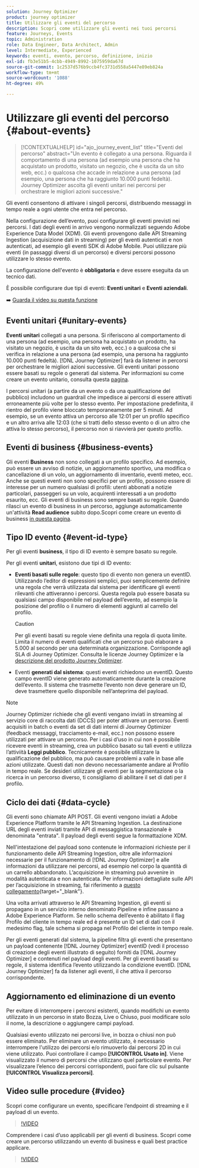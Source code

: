 ```yaml
---
solution: Journey Optimizer
product: journey optimizer
title: Utilizzare gli eventi del percorso
description: Scopri come utilizzare gli eventi nei tuoi percorsi
feature: Journeys, Events
topic: Administration
role: Data Engineer, Data Architect, Admin
level: Intermediate, Experienced
keywords: eventi, evento, percorso, definizione, inizio
exl-id: fb3e51b5-4cbb-4949-8992-1075959da67d
source-git-commit: 1c2537d576b9ccb4fc3731d558a5447e89eb824a
workflow-type: tm+mt
source-wordcount: '1088'
ht-degree: 49%

---
```


# Utilizzare gli eventi del percorso {#about-events}

>[!CONTEXTUALHELP]
>id="ajo_journey_event_list"
>title="Eventi del percorso"
>abstract="Un evento è collegato a una persona. Riguarda il comportamento di una persona (ad esempio una persona che ha acquistato un prodotto, visitato un negozio, che è uscita da un sito web, ecc.) o qualcosa che accade in relazione a una persona (ad esempio, una persona che ha raggiunto 10.000 punti fedeltà). Journey Optimizer ascolta gli eventi unitari nei percorsi per orchestrare le migliori azioni successive."

Gli eventi consentono di attivare i singoli percorsi, distribuendo messaggi in tempo reale a ogni utente che entra nel percorso.

Nella configurazione dell’evento, puoi configurare gli eventi previsti nei percorsi. I dati degli eventi in arrivo vengono normalizzati seguendo Adobe Experience Data Model (XDM). Gli eventi provengono dalle API Streaming Ingestion (acquisizione dati in streaming) per gli eventi autenticati e non autenticati, ad esempio gli eventi SDK di Adobe Mobile. Puoi utilizzare più eventi (in passaggi diversi di un percorso) e diversi percorsi possono utilizzare lo stesso evento.

La configurazione dell&#39;evento è **obbligatoria** e deve essere eseguita da un tecnico dati.

È possibile configurare due tipi di eventi: **Eventi unitari** e **Eventi aziendali**.


➡️ [Guarda il video su questa funzione](#video)

## Eventi unitari {#unitary-events}

**Eventi unitari** collegati a una persona. Si riferiscono al comportamento di una persona (ad esempio, una persona ha acquistato un prodotto, ha visitato un negozio, è uscita da un sito web, ecc.) o a qualcosa che si verifica in relazione a una persona (ad esempio, una persona ha raggiunto 10.000 punti fedeltà). [!DNL Journey Optimizer] farà da listener in percorsi per orchestrare le migliori azioni successive. Gli eventi unitari possono essere basati su regole o generati dal sistema. Per informazioni su come creare un evento unitario, consulta questa [pagina](../event/about-creating.md).

I percorsi unitari (a partire da un evento o da una qualificazione del pubblico) includono un guardrail che impedisce ai percorsi di essere attivati erroneamente più volte per lo stesso evento. Per impostazione predefinita, il rientro del profilo viene bloccato temporaneamente per 5 minuti. Ad esempio, se un evento attiva un percorso alle 12:01 per un profilo specifico e un altro arriva alle 12:03 (che si tratti dello stesso evento o di un altro che attiva lo stesso percorso), il percorso non si riavvierà per questo profilo.

## Eventi di business {#business-events}

Gli eventi **Business** non sono collegati a un profilo specifico. Ad esempio, può essere un avviso di notizie, un aggiornamento sportivo, una modifica o cancellazione di un volo, un aggiornamento di inventario, eventi meteo, ecc. Anche se questi eventi non sono specifici per un profilo, possono essere di interesse per un numero qualsiasi di profili: utenti abbonati a notizie particolari, passeggeri su un volo, acquirenti interessati a un prodotto esaurito, ecc. Gli eventi di business sono sempre basati su regole. Quando rilasci un evento di business in un percorso, aggiunge automaticamente un&#39;attività **Read audience** subito dopo.Scopri come creare un evento di business [in questa pagina](../event/about-creating-business.md).


## Tipo ID evento {#event-id-type}

Per gli eventi **business**, il tipo di ID evento è sempre basato su regole.

Per gli eventi **unitari**, esistono due tipi di ID evento:

* **Eventi basati sulle regole**: questo tipo di evento non genera un eventID. Utilizzando l’editor di espressioni semplici, puoi semplicemente definire una regola che verrà utilizzata dal sistema per identificare gli eventi rilevanti che attiveranno i percorsi. Questa regola può essere basata su qualsiasi campo disponibile nel payload dell’evento, ad esempio la posizione del profilo o il numero di elementi aggiunti al carrello del profilo.

  >[!CAUTION]
  >
  >Per gli eventi basati su regole viene definita una regola di quota limite. Limita il numero di eventi qualificati che un percorso può elaborare a 5.000 al secondo per una determinata organizzazione. Corrisponde agli SLA di Journey Optimizer. Consulta le licenze Journey Optimizer e la [descrizione del prodotto Journey Optimizer](https://helpx.adobe.com/it/legal/product-descriptions/adobe-journey-optimizer.html).

* Eventi **generati dal sistema**: questi eventi richiedono un eventID. Questo campo eventID viene generato automaticamente durante la creazione dell’evento. Il sistema che trasmette l’evento non deve generare un ID, deve trasmettere quello disponibile nell’anteprima del payload.

>[!NOTE]
>
>Journey Optimizer richiede che gli eventi vengano inviati in streaming al servizio core di raccolta dati (DCCS) per poter attivare un percorso. Eventi acquisiti in batch o eventi da set di dati interni di Journey Optimizer (feedback messaggi, tracciamento e-mail, ecc.) non possono essere utilizzati per attivare un percorso. Per i casi d’uso in cui non è possibile ricevere eventi in streaming, crea un pubblico basato su tali eventi e utilizza l’attiviità **Leggi pubblico**. Tecnicamente è possibile utilizzare la qualificazione del pubblico, ma può causare problemi a valle in base alle azioni utilizzate. Questi dati non devono necessariamente andare al Profilo in tempo reale. Se desideri utilizzare gli eventi per la segmentazione o la ricerca in un percorso diverso, ti consigliamo di abilitare il set di dati per il profilo.

## Ciclo dei dati {#data-cycle}

Gli eventi sono chiamate API POST. Gli eventi vengono inviati a Adobe Experience Platform tramite le API Streaming Ingestion. La destinazione URL degli eventi inviati tramite API di messaggistica transazionale è denominata &quot;entrata&quot;. Il payload degli eventi segue la formattazione XDM.

Nell&#39;intestazione del payload sono contenute le informazioni richieste per il funzionamento delle API Streaming Ingestion, oltre alle informazioni necessarie per il funzionamento di [!DNL Journey Optimizer] e alle informazioni da utilizzare nei percorsi, ad esempio nel corpo la quantità di un carrello abbandonato. L’acquisizione in streaming può avvenire in modalità autenticata e non autenticata. Per informazioni dettagliate sulle API per l’acquisizione in streaming, fai riferimento a [questo collegamento](https://experienceleague.adobe.com/docs/experience-platform/xdm/api/getting-started.html?lang=it){target="_blank"}.

Una volta arrivati attraverso le API Streaming Ingestion, gli eventi si propagano in un servizio interno denominato Pipeline e infine passano a Adobe Experience Platform. Se nello schema dell’evento è abilitato il flag Profilo del cliente in tempo reale ed è presente un ID set di dati con il medesimo flag, tale schema si propaga nel Profilo del cliente in tempo reale.

Per gli eventi generati dal sistema, la pipeline filtra gli eventi che presentano un payload contenente [!DNL Journey Optimizer] eventID (vedi il processo di creazione degli eventi illustrato di seguito) forniti da [!DNL Journey Optimizer] e contenuti nel payload degli eventi. Per gli eventi basati su regole, il sistema identifica l’evento utilizzando la condizione eventID. [!DNL Journey Optimizer] fa da listener agli eventi, il che attiva il percorso corrispondente.

## Aggiornamento ed eliminazione di un evento

Per evitare di interrompere i percorsi esistenti, quando modifichi un evento utilizzato in un percorso in stato Bozza, Live o Chiuso, puoi modificare solo il nome, la descrizione o aggiungere campi payload.

Qualsiasi evento utilizzato nei percorsi live, in bozza o chiusi non può essere eliminato. Per eliminare un evento utilizzato, è necessario interrompere l&#39;utilizzo dei percorsi e/o rimuoverlo dai percorsi 2D in cui viene utilizzato. Puoi controllare il campo **[!UICONTROL Usato in]**. Viene visualizzato il numero di percorsi che utilizzano quel particolare evento. Per visualizzare l’elenco dei percorsi corrispondenti, puoi fare clic sul pulsante **[!UICONTROL Visualizza percorsi]**.

## Video sulle procedure {#video}

Scopri come configurare un evento, specificare l’endpoint di streaming e il payload di un evento.

>[!VIDEO](https://video.tv.adobe.com/v/336253?quality=12)

Comprendere i casi d’uso applicabili per gli eventi di business. Scopri come creare un percorso utilizzando un evento di business e quali best practice applicare.

>[!VIDEO](https://video.tv.adobe.com/v/334234?quality=12)
